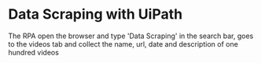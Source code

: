 <h1>Data Scraping with UiPath</h1>

<p>The RPA open the browser and type 'Data Scraping' in the search bar, goes to the videos tab and collect the name, url, date and description of one hundred videos</p>
